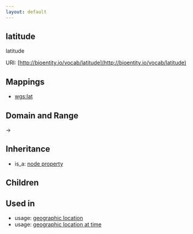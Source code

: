 ```yaml
---
layout: default
---
```


## latitude


latitude

URI: [http://bioentity.io/vocab/latitude](http://bioentity.io/vocab/latitude)
## Mappings

 * [wgs:lat](http://purl.obolibrary.org/obo/wgs_lat)

## Domain and Range

 -> 

## Inheritance

 *  is_a: [node property](node_property.html)

## Children


## Used in

 *  usage: [geographic location](GeographicLocation.html)
 *  usage: [geographic location at time](GeographicLocationAtTime.html)
